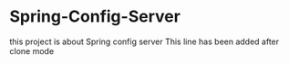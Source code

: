# Spring-Config-Server
this project is about Spring config server 
This line has been added after clone mode

